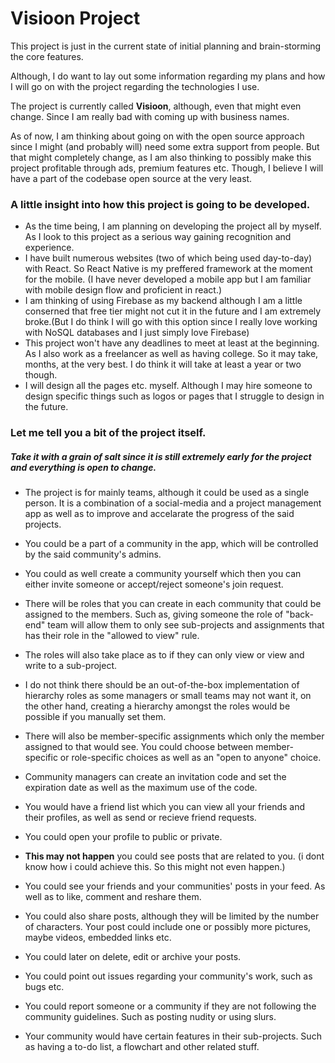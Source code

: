# Visioon Project

This project is just in the current state of initial planning and brain-storming the core features.

Although, I do want to lay out some information regarding my plans and how I will go on with the project regarding the technologies I use.


The project is currently called <strong>Visioon</strong>, although, even that might even change. Since I am really bad with coming up with business names.

As of now, I am thinking about going on with the open source approach since I might (and probably will) need some extra support from people. But that might completely change, as I am also thinking to possibly make this project profitable through ads, premium features etc. Though, I believe I will have a part of the codebase open source at the very least.

### A little insight into how this project is going to be developed.

- As the time being, I am planning on developing the project all by myself. As I look to this project as a serious way gaining recognition and experience.
- I have built numerous websites (two of which being used day-to-day) with React. So React Native is my preffered framework at the moment for the mobile. (I have never developed a mobile app but I am familiar with mobile design flow and proficient in react.)
- I am thinking of using Firebase as my backend although I am a little conserned that free tier might not cut it in the future and I am extremely broke.(But I do think I will go with this option since I really love working with NoSQL databases and I just simply love Firebase)
- This project won't have any deadlines to meet at least at the beginning. As I also work as a freelancer as well as having college. So it may take, months, at the very best. I do think it will take at least a year or two though.
- I will design all the pages etc. myself. Although I may hire someone to design specific things such as logos or pages that I struggle to design in the future.


### Let me tell you a bit of the project itself.
##### Take it with a grain of salt since it is still extremely early for the project and everything is open to change.

- The project is for mainly teams, although it could be used as a single person. It is a combination of a social-media and a project management app as well as to improve and accelarate the progress of the said projects.

- You could be a part of a community in the app, which will be controlled by the said community's admins.

- You could as well create a community yourself which then you can either invite someone or accept/reject someone's join request.

- There will be roles that you can create in each community that could be assigned to the members. Such as, giving someone the role of "back-end" team will allow them to only see sub-projects and assignments that has their role in the "allowed to view" rule.

- The roles will also take place as to if they can only view or view and write to a sub-project.

- I do not think there should be an out-of-the-box implementation of hierarchy roles as some managers or small teams may not want it, on the other hand, creating a hierarchy amongst the roles would be possible if you manually set them.

- There will also be member-specific assignments which only the member assigned to that would see. You could choose between member-specific or role-specific choices as well as an "open to anyone" choice.

- Community managers can create an invitation code and set the expiration date as well as the maximum use of the code. 

- You would have a friend list which you can view all your friends and their profiles, as well as send or recieve friend requests.

- You could open your profile to public or private.

- <strong>This may not happen</strong> you could see posts that are related to you. (i dont know how i could achieve this. So this might not even happen.)

- You could see your friends and your communities' posts in your feed. As well as to like, comment and reshare them.

- You could also share posts, although they will be limited by the number of characters. Your post could include one or possibly more pictures, maybe videos, embedded links etc.

- You could later on delete, edit or archive your posts.

- You could point out issues regarding your community's work, such as bugs etc.

- You could report someone or a community if they are not following the community guidelines. Such as posting nudity or using slurs.

- Your community would have certain features in their sub-projects. Such as having a to-do list, a flowchart and other related stuff.

